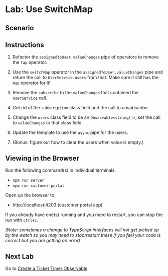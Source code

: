 # Lab: Use SwitchMap

## Scenario

## Instructions
1. Refactor the `assignedToUser.valueChanges` pipe of operators to remove the `tap` operator.

1. Use the `switchMap` operator in the `assignedToUser.valueChanges` pipe and return the call to `UserService.users` from that. Make sure it still has the `map` operator for it!

1. Remove the `subscribe` to the `valueChanges` that contained the `UserService` call.

1. Get rid of the `subscription` class field and the call to unsubscribe.

1. Change the `users` class field to be an `Observable<string[]>`, set the call to `valueChanges` to that class field.

1. Update the template to use the `async` pipe for the users.

1. (Bonus: figure out how to clear the users when value is empty.)

## Viewing in the Browser
Run the following command(s) in individual terminals:
- `npm run server`
- `npm run customer-portal`

Open up the browser to:
- http://localhost:4203 (customer portal app)

If you already have one(s) running and you need to restart, you can stop the run with `ctrl+c`.

*(Note: sometimes a change to TypeScript interfaces will not get picked up by the watch so you may need to stop/restart these if you feel your code is correct but you are getting an error)*

## Next Lab
Go to [Create a Ticket Timer Observable](lab-4.md)